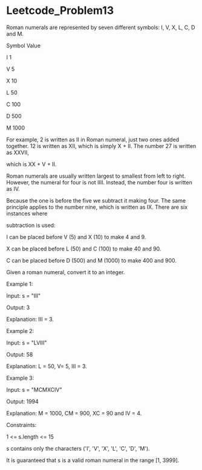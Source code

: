 # Leetcode_Problem13

Roman numerals are represented by seven different symbols: I, V, X, L, C, D and M.

Symbol       Value

I              1

V              5

X              10

L              50

C              100

D              500

M              1000



For example, 2 is written as II in Roman numeral, just two ones added together. 12 is written as XII, which is simply X + II. The number 27 is written as XXVII, 

which is XX + V + II.

Roman numerals are usually written largest to smallest from left to right. However, the numeral for four is not IIII. Instead, the number four is written as IV. 

Because the one is before the five we subtract it making four. The same principle applies to the number nine, which is written as IX. There are six instances where 

subtraction is used:


I can be placed before V (5) and X (10) to make 4 and 9. 

X can be placed before L (50) and C (100) to make 40 and 90. 

C can be placed before D (500) and M (1000) to make 400 and 900.

Given a roman numeral, convert it to an integer.


 
Example 1:

Input: s = "III"

Output: 3


Explanation: III = 3.




Example 2:

Input: s = "LVIII"


Output: 58


Explanation: L = 50, V= 5, III = 3.



Example 3:

Input: s = "MCMXCIV"

Output: 1994

Explanation: M = 1000, CM = 900, XC = 90 and IV = 4.

	

Constraints:

1 <= s.length <= 15


s contains only the characters ('I', 'V', 'X', 'L', 'C', 'D', 'M').


It is guaranteed that s is a valid roman numeral in the range [1, 3999].

